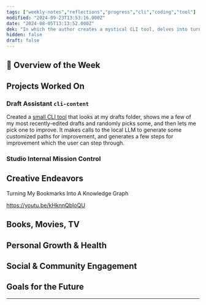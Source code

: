 ```yaml
---
tags: ["weekly-notes","reflections","progress","cli","coding","tool"]
modified: "2024-09-23T13:53:16.000Z"
date: "2024-08-05T13:13:52.000Z"
dek: "In which the author creates a mystical CLI tool, delves into turning bookmarks into a knowledge graph, and sets forth on a journey towards personal growth and community engagement."
hidden: false
draft: false
---
```

## 🌟 Overview of the Week


## Projects Worked On

### Draft Assistant `cli-content`

Created a [small CLI tool](https://github.com/ejfox/cli-content/blob/main/README.md) that looks at my drafts folder, shows me a few of my most recently-edited drafts and randomly picks some, and then lets me pick one to improve. It makes calls to the local LLM to generate some customized paths for improvement, and generates a few steps for improvement which the user can step through.

### Studio Internal Mission Control


## Creative Endeavors

Turning My Bookmarks Into A Knowledge Graph

<https://youtu.be/kHknnQbIoQU>

## Books, Movies, TV


## Personal Growth & Health


## Social & Community Engagement


## Goals for the Future
<!-- Set Specific, Measurable, Achievable, Relevant, and Time-bound goals or intentions for the upcoming week. -->

---
